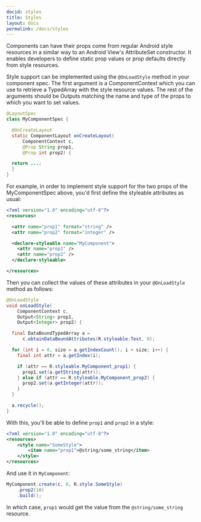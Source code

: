 ```yaml
---
docid: styles
title: Styles
layout: docs
permalink: /docs/styles
---
```


Components can have their props come from regular Android style resources in a similar way to an Android View's AttributeSet constructor. It enables developers to define static prop values or prop defaults directly from style resources.

Style support can be implemented using the `@OnLoadStyle` method in your component spec. The first argument is a ComponentContext which you can use to retrieve a TypedArray with the style resource values. The rest of the arguments should be Outputs matching the name and type of the props to which you want to set values.

```java
@LayoutSpec
class MyComponentSpec {

  @OnCreateLayout
  static ComponentLayout onCreateLayout(
      ComponentContext c,
      @Prop String prop1,
      @Prop int prop2) {

  return ...;
  }
}
```

For example, in order to implement style support for the two props of the MyComponentSpec above, you'd first define the styleable attributes as usual:

```xml
<?xml version="1.0" encoding="utf-8"?>
<resources>

  <attr name="prop1" format="string" />
  <attr name="prop2" format="integer" />

  <declare-styleable name="MyComponent">
    <attr name="prop1" />
    <attr name="prop2" />
  </declare-styleable>

</resources>
```

Then you can collect the values of these attributes in your `@OnLoadStyle` method as follows:

```java
@OnLoadStyle
void onLoadStyle(
    ComponentContext c,
    Output<String> prop1,
    Output<Integer> prop2) {

  final DataBoundTypedArray a =
      c.obtainDataBoundAttributes(R.styleable.Text, 0);

  for (int i = 0, size = a.getIndexCount(); i < size; i++) {
    final int attr = a.getIndex(i);

    if (attr == R.styleable.MyComponent_prop1) {
      prop1.set(a.getString(attr));
    } else if (attr == R.styleable.MyComponent_prop2) {
      prop2.set(a.getInteger(attr));
    }
  }

  a.recycle();
}
```

With this, you'll be able to define `prop1` and `prop2` in a style:

```xml
<?xml version="1.0" encoding="utf-8"?>
<resources>
    <style name="SomeStyle">
        <item name="prop1">@string/some_string</item>
    </style>
</resources>
```

And use it in `MyComponent`:

```java
MyComponent.create(c, 0, R.style.SomeStyle)
    .prop2(10)
    .build();
```

In which case, `prop1` would get the value from the `@string/some_string` resource.
